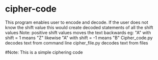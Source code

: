 # cipher-code

This program enables user to encode and decode. 
If the user does not know the shift value this would create decoded statements of all the shift values
Note: positive shift values moves the text backwards
        eg: "A" with shift = 1 means "Z"
        likewise "A" with shift = -1 means "B"
Cipher_code.py decodes text from command line 
cipher_file.py decodes text from files

#Note:
This is a simple ciphering code